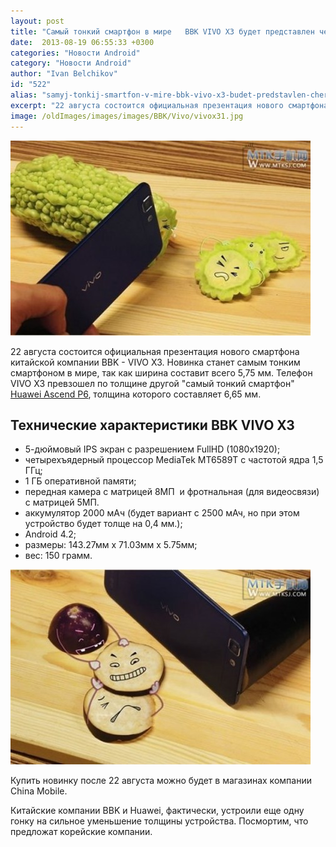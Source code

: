 ```yaml
---
layout: post
title: "Самый тонкий смартфон в мире   BBK VIVO X3 будет представлен через несколько дней"
date:  2013-08-19 06:55:33 +0300
categories: "Новости Android"
category: "Новости Android"
author: "Ivan Belchikov"
id: "522"
alias: "samyj-tonkij-smartfon-v-mire-bbk-vivo-x3-budet-predstavlen-cherez-neskolko-dnej"
excerpt: "22 августа состоится официальная презентация нового смартфона китайской компании BBK - VIVO X3. Новинка станет самым тонким смартфоном в мире, так как ширина составит всего 5,75 мм. Телефон VIVO X3 превзошел по толщине другой самый тонкий смартфон Huawei Ascend P6, толщина которого составляет 6,65 мм."
image: /oldImages/images/images/BBK/Vivo/vivox31.jpg
---
```

<img src="/oldImages/images/images/BBK/Vivo/vivox31.jpg" alt="BBK VIVO X3" />

22 августа состоится официальная презентация нового смартфона китайской компании BBK - VIVO X3. Новинка станет самым тонким смартфоном в мире, так как ширина составит всего 5,75 мм. Телефон VIVO X3 превзошел по толщине другой "самый тонкий смартфон" <a href="index.php?option=com_content&amp;view=article&amp;id=415&amp;catid=8&amp;Itemid=102">Huawei Ascend P6</a>, толщина которого составляет 6,65 мм.


<h2>Технические характеристики BBK VIVO X3</h2>
<ul>
<li>5-дюймовый IPS экран с разрешением FullHD (1080x1920);</li>
<li>четырехъядерный процессор MediaTek MT6589T с частотой ядра 1,5 ГГц;</li>
<li>1 ГБ оперативной памяти;</li>
<li>передная камера с матрицей 8МП  и фротнальная (для видеосвязи) с матрицей 5МП. </li>
<li>аккумулятор 2000 мAч (будет вариант с 2500 мАч, но при этом устройство будет толще на 0,4 мм.);</li>
<li>Android 4.2;</li>
<li>размеры: 143.27мм x 71.03мм x 5.75мм;</li>
<li>вес: 150 грамм.</li>
</ul>
<img src="/oldImages/images/images/BBK/Vivo/vivox3.jpg" alt="самый тонкий смартфон" />

Купить новинку после 22 августа можно будет в магазинах компании China Mobile. 

Китайские компании BBK и Huawei, фактически, устроили еще одну гонку на сильное уменьшение толщины устройства. Посмортим, что предложат корейские компании. 

 
